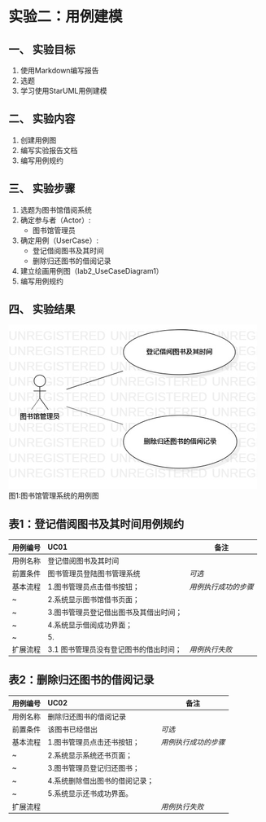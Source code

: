 # 实验二：用例建模  

 ## 一、 实验目标  

 1. 使用Markdown编写报告
2. 选题
3. 学习使用StarUML用例建模

 ## 二、 实验内容  

 1. 创建用例图
2. 编写实验报告文档
3. 编写用例规约

 ## 三、 实验步骤  

 1. 选题为图书馆借阅系统
2. 确定参与者（Actor）:  
      - 图书馆管理员  
3. 确定用例（UserCase）:   
      - 登记借阅图书及其时间
      - 删除归还图书的借阅记录
4. 建立绘画用例图（lab2_UseCaseDiagram1）
5. 编写用例规约

 ## 四、 实验结果  

 ![用例图](./实验2.jpg)  
图1:图书馆管理系统的用例图

 ## 表1：登记借阅图书及其时间用例规约  

 用例编号  | UC01 | 备注  
-|:-|-  
用例名称  | 登记借阅图书及其时间  |   
前置条件  | 图书管理员登陆图书管理系统     | *可选*   
基本流程  | 1.图书管理员点击借书按钮；  |*用例执行成功的步骤*    
~| 2.系统显示图书馆借书页面；  |   
~| 3.图书管理员登记借出图书及其借出时间；|   
~| 4.系统显示借阅成功界面；   |   
~| 5. |  
扩展流程  | 3.1 图书管理员没有登记图书的借出时间；   |*用例执行失败*    




 ## 表2：删除归还图书的借阅记录  

 用例编号  | UC02 | 备注  
-|:-|-  
用例名称  | 删除归还图书的借阅记录  |   
前置条件  | 该图书已经借出    | *可选*     
基本流程  | 1.图书管理员点击还书按钮；  |*用例执行成功的步骤*    
~| 2.系统显示系统还书页面；  |   
~| 3.图书管理员登记归还图书；   |   
~| 4.系统删除借出图书的借阅记录；   |   
~| 5.系统显示还书成功界面。   |  
扩展流程  |    |*用例执行失败*    